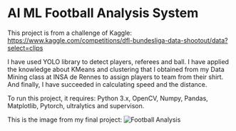 # AI ML Football Analysis System

This project is from a challenge of Kaggle: https://www.kaggle.com/competitions/dfl-bundesliga-data-shootout/data?select=clips

I have used YOLO library to detect players, referees and ball. I have applied the knowledge about KMeans and clustering that I obtained from my Data Mining class at INSA de Rennes to assign players to team from their shirt. And finally, I have succeeded in calculating speed and the distance.

To run this project, it requires: Python 3.x, OpenCV, Numpy, Pandas, Matplotlib, Pytorch, ultralytics and supervison.

This is the image from my final project: ![Football Analysis](file:///home/nguyen-anh-dung/Nguyen%20Anh%20Dung/Project/AI%20ML%20Football%20Anaysis%20System/output_videos/Screenshot.png)

